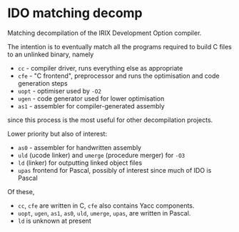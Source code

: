 # IDO matching decomp
Matching decompilation of the IRIX Development Option compiler.

The intention is to eventually match all the programs required to build C files to an unlinked binary, namely

- `cc` - compiler driver, runs everything else as appropriate
- `cfe` - "C frontend", preprocessor and runs the optimisation and code generation steps
- `uopt` - optimiser used by `-O2`
- `ugen` - code generator used for lower optimisation
- `as1` - assembler for compiler-generated assembly 

since this process is the most useful for other decompilation projects.

Lower priority but also of interest:
- `as0` - assembler for handwritten assembly
- `uld` (ucode linker) and `umerge` (procedure merger) for `-O3`
- `ld` (linker) for outputting linked object files
- `upas` frontend for Pascal, possibly of interest since much of IDO is Pascal

Of these,
- `cc`, `cfe` are written in C, `cfe` also contains Yacc components.
- `uopt`, `ugen`, `as1`, `as0`, `uld`, `umerge`, `upas`, are written in Pascal.
- `ld` is unknown at present
